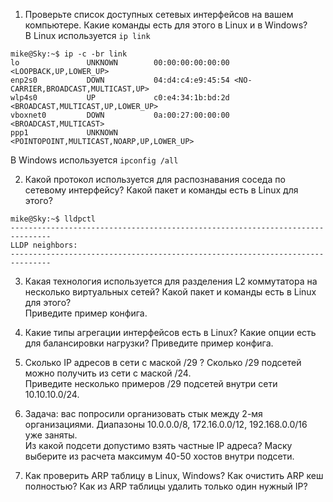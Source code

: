 1. Проверьте список доступных сетевых интерфейсов на вашем компьютере. Какие команды есть для этого в Linux и в Windows?  
В Linux используется ```ip link```
```
mike@Sky:~$ ip -c -br link
lo               UNKNOWN        00:00:00:00:00:00 <LOOPBACK,UP,LOWER_UP> 
enp2s0           DOWN           04:d4:c4:e9:45:54 <NO-CARRIER,BROADCAST,MULTICAST,UP> 
wlp4s0           UP             c0:e4:34:1b:bd:2d <BROADCAST,MULTICAST,UP,LOWER_UP> 
vboxnet0         DOWN           0a:00:27:00:00:00 <BROADCAST,MULTICAST> 
ppp1             UNKNOWN        <POINTOPOINT,MULTICAST,NOARP,UP,LOWER_UP>
```
В Windows используется ```ipconfig /all```
  
2. Какой протокол используется для распознавания соседа по сетевому интерфейсу? Какой пакет и команды есть в Linux для этого?  
```
mike@Sky:~$ lldpctl
-------------------------------------------------------------------------------
LLDP neighbors:
-------------------------------------------------------------------------------
```
  
3. Какая технология используется для разделения L2 коммутатора на несколько виртуальных сетей? Какой пакет и команды есть в Linux для этого?  
Приведите пример конфига.

4. Какие типы агрегации интерфейсов есть в Linux? Какие опции есть для балансировки нагрузки? Приведите пример конфига.  

5. Сколько IP адресов в сети с маской /29 ? Сколько /29 подсетей можно получить из сети с маской /24.  
Приведите несколько примеров /29 подсетей внутри сети 10.10.10.0/24.  

6. Задача: вас попросили организовать стык между 2-мя организациями. Диапазоны 10.0.0.0/8, 172.16.0.0/12, 192.168.0.0/16 уже заняты.  
Из какой подсети допустимо взять частные IP адреса? Маску выберите из расчета максимум 40-50 хостов внутри подсети.  

7. Как проверить ARP таблицу в Linux, Windows? Как очистить ARP кеш полностью? Как из ARP таблицы удалить только один нужный IP?  
